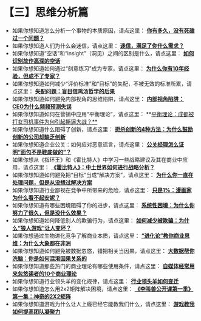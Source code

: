 # **【三】思维分析篇**

- 如果你想知道怎么分析一个事物的本质原因，请点这里：
**[你有多久，没有死磕过一个问题？](http://mp.weixin.qq.com/s?__biz=MzA5NTMxOTczOA==&mid=2650441428&idx=1&sn=d47291663910553337196b2f1eb8b7aa&scene=21#wechat_redirect)**
- 如果你想知道人们为什么会迷信，请点这里：
**[迷信，满足了你什么需求？](http://mp.weixin.qq.com/s?__biz=MzA5NTMxOTczOA==&mid=402058880&idx=1&sn=08a74fe639fd1e733c42134f1c3eae31&scene=21#wechat_redirect)**
- 如果你想知道“空话”和“insight”（洞见）之间的区别是什么，请点这里：
**[如何识别故作高深的空话](http://mp.weixin.qq.com/s?__biz=MzA5NTMxOTczOA==&mid=400915964&idx=1&sn=e92989c09bdb44937d3f6f41f36882f7&scene=21#wechat_redirect)**
- 如果你想知道如何通过“刻意练习”成为专家，请点这里：
**[为什么你有10年经验，但成不了专家？](http://mp.weixin.qq.com/s?__biz=MzA5NTMxOTczOA==&mid=208796062&idx=1&sn=a700d18b13ea165431ea66e0056efe58&scene=21#wechat_redirect)**
- 如果你想知道如何减少“评价标准”和“目标”的失配，不被无效的标准所累，请点这里：
**[失配问题：盲目信鸡汤哲学的后果](http://mp.weixin.qq.com/s?__biz=MzA5NTMxOTczOA==&mid=205604276&idx=1&sn=af16ff5e5a8d346f6257028b6cde9ad7&scene=21#wechat_redirect)**
- 如果你想知道如何避免内部视角的思维陷阱，请点这里：
**[内部视角陷阱：CEO为什么频频预测失误](http://mp.weixin.qq.com/s?__biz=MzA5NTMxOTczOA==&mid=205379779&idx=1&sn=37660d71c0c321c20c7a451b95755b9f&scene=21#wechat_redirect)**
- 如果你想知道如何在营销中应用“平衡理论”，请点这里：
**[平衡理论：成都被打女司机事件为何引起撕逼大战？**](http://mp.weixin.qq.com/s?__biz=MzA5NTMxOTczOA==&mid=205146830&idx=1&sn=cb81c74ad313f822ba9997526fc5a3c0&scene=21#wechat_redirect)
- 如果你想知道什么阻碍了创新，请点这里：
[**扼杀创新的4种方法：为什么鼓励创新的公司却缺乏创新**](http://mp.weixin.qq.com/s?__biz=MzA5NTMxOTczOA==&mid=204564254&idx=1&sn=5ee644f3fa66a7c5bdcb4936076adc83&scene=21#wechat_redirect)
- 如果你想知道企业公关：如何应对恶意谣言，请点这里：
[**公关经理怎么证明“面包不是鞋底做的”？**](http://mp.weixin.qq.com/s?__biz=MzA5NTMxOTczOA==&mid=204014920&idx=1&sn=22da66cc12f24514458eb8dff774aa8e&scene=21#wechat_redirect)
- 如果你想从《指环王》和《霍比特人》中学习一些战略建议及其在商业中应用，请点这里：
[**《霍比特人》：中土世界如何进行战略分析？**](http://mp.weixin.qq.com/s?__biz=MzA5NTMxOTczOA==&mid=202747901&idx=1&sn=98549cb4cfa658c7eaabfe8bdbd0c76f&scene=21#wechat_redirect)
- 如果你想知道如何避免把“目标”当成“解决方案”，请点这里：
[**为什么你一直在处理问题，但是从没想过解决方案**](http://mp.weixin.qq.com/s?__biz=MzA5NTMxOTczOA==&mid=202407003&idx=1&sn=f51339b990c908b95eb99636313167d5&scene=21#wechat_redirect)
- 如果你想知道行业鄙视在竞争中所带来的危险，请点这里：
[**只是1%：漫画家为什么看不起安妮？**](http://mp.weixin.qq.com/s?__biz=MzA5NTMxOTczOA==&mid=201842484&idx=1&sn=6d07a66e66362ec21689bd9672349470&scene=21#wechat_redirect)
- 如果你想知道有哪些困境阻碍了你的进步，请点这里：
[**系统性困境：为什么你努力了很久，但是没什么效果？**](http://mp.weixin.qq.com/s?__biz=MzA5NTMxOTczOA==&mid=201095158&idx=1&sn=f79662062017d93aae815264677e6edd&scene=21#wechat_redirect)
- 如果你想知道如何降低别人的欺骗行为，请点这里：
[**如何减少被欺骗：为什么“狼人游戏”让人变坏？**](http://mp.weixin.qq.com/s?__biz=MzA5NTMxOTczOA==&mid=200829951&idx=1&sn=43b1f7402fa699f21425d4806895854c&scene=21#wechat_redirect)
- 如果你想通过生物进化竞争了解商业本质，请点这里：
[**“进化论”教你商业思维：为什么大象都在非洲**](http://mp.weixin.qq.com/s?__biz=MzA5NTMxOTczOA==&mid=200806574&idx=1&sn=2db9c4d30d1e9c125da70a816f2b8cda&scene=21#wechat_redirect)
- 如果你想知道如何避免被数据忽悠，错把相关当因果，请点这里：
[**大数据帮你洗脑：你是如何混淆因果关系的**](http://mp.weixin.qq.com/s?__biz=MzA5NTMxOTczOA==&mid=200559357&idx=1&sn=3f2083cd4f58304a8cdb3f39f14217d6&scene=21#wechat_redirect)
- 如果你想知道那些热门的商业理论有哪些使用条件，请点这里：
[**自媒体经常用来忽悠读者的10个商业理论**](http://mp.weixin.qq.com/s?__biz=MzA5NTMxOTczOA==&mid=200529122&idx=1&sn=c7072eb305087342665a137f2fb98502&scene=21#wechat_redirect)
- 如果你想知道行业领头羊的变化规律，请点这里：
[**行业领头羊如何变迁**](http://mp.weixin.qq.com/s?__biz=MzA5NTMxOTczOA==&mid=200199933&idx=1&sn=c3c5d713639e286ff946dc9365a2c5c6&scene=21#wechat_redirect)
- 如果你想知道怎么用2x2矩阵解决困境，请点这里：
[**《李叫兽公开课第一季》第一集：神奇的2X2矩阵**](http://mp.weixin.qq.com/s?__biz=MzA5NTMxOTczOA==&mid=200138877&idx=1&sn=a72413fa62d6b8c26c505ec4ceab867f&scene=21#wechat_redirect)
- 如果你想知道游戏为什么让人上瘾已经它能教我们什么，请点这里：
[**游戏教我如何提高团队凝聚力**](http://mp.weixin.qq.com/s?__biz=MzA5NTMxOTczOA==&mid=200131351&idx=1&sn=81f30c0ec35f5a6ed0ab4a028fe157bc&scene=21#wechat_redirect)